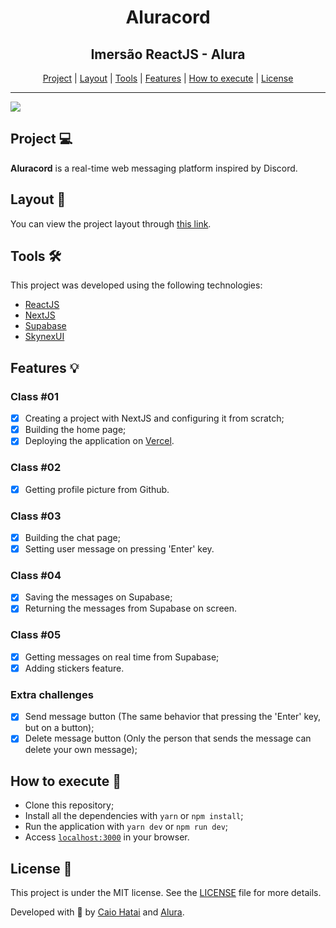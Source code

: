 <div align="center">
  <h1>Aluracord</h1>
  <h2>Imersão ReactJS - Alura</h2>
  <div>
    <a href="https://github.com/caioharuo/aluracord/new/main?readme=1#project-">Project</a>  |  
    <a href="https://github.com/caioharuo/aluracord/new/master?readme=1#layout-">Layout</a>  |  
    <a href="https://github.com/caioharuo/aluracord/new/master?readme=1#tools-%EF%B8%8F">Tools</a>  |  
    <a href="https://github.com/caioharuo/aluracord/new/master?readme=1#features-">Features</a>  |  
    <a href="https://github.com/caioharuo/aluracord/new/master?readme=1#how-to-execute-">How to execute</a>  |  
    <a href="https://github.com/caioharuo/aluracord/blob/master/README.md#license-">License</a>          
  </div>
</div> 

<hr />


![](https://i.imgur.com/JvvxYVe.png)

## Project 💻

**Aluracord** is a real-time web messaging platform inspired by Discord.

## Layout 🔖
You can view the project layout through [this link](https://www.figma.com/file/X5kVg1hNCajiV73ah7iyPz/Imers%C3%A3o-React---Aluracord---Matrix?node-id=0%3A1).

## Tools 🛠️

This project was developed using the following technologies:

- [ReactJS](https://pt-br.reactjs.org/)
- [NextJS](https://nextjs.org/)
- [Supabase](https://supabase.com/)
- [SkynexUI](https://github.com/skynexui/components/)

## Features 💡

### Class #01
- [x] Creating a project with NextJS and configuring it from scratch;
- [x] Building the home page;
- [x] Deploying the application on [Vercel](https://vercel.com/).

### Class #02
- [x] Getting profile picture from Github.

### Class #03
- [x] Building the chat page;
- [x] Setting user message on pressing 'Enter' key.

### Class #04
- [x] Saving the messages on Supabase;
- [x] Returning the messages from Supabase on screen.

### Class #05
- [x] Getting messages on real time from Supabase;
- [x] Adding stickers feature.

### Extra challenges
- [x] Send message button (The same behavior that pressing the 'Enter' key, but on a button);
- [x] Delete message button (Only the person that sends the message can delete your own message);

## How to execute 🚀

- Clone this repository;
- Install all the dependencies with `yarn` or `npm install`;
- Run the application with `yarn dev` or `npm run dev`;
- Access [`localhost:3000`](http://localhost:3000/) in your browser.

## License 📄

This project is under the MIT license. See the [LICENSE](https://github.com/caioharuo/spacetraveling/blob/master/LICENSE) file for more details.

Developed with 💙 by [Caio Hatai](https://www.linkedin.com/in/caio-haruo/) and [Alura](https://www.alura.com.br/).
